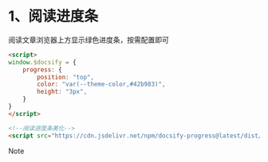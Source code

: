 # 1、阅读进度条
阅读文章浏览器上方显示绿色进度条，按需配置即可

```html
<script>
window.$docsify = {
    progress: {
        position: "top",
        color: "var(--theme-color,#42b983)",
        height: "3px",
    }
}
</script>

<!--阅读进度条美化-->
<script src="https://cdn.jsdelivr.net/npm/docsify-progress@latest/dist/progress.min.js"></script>
```

> [!NOTE]
> [官方CDN]:
> [docsify-progress](https://www.jsdelivr.com/package/npm/docsify-progress)